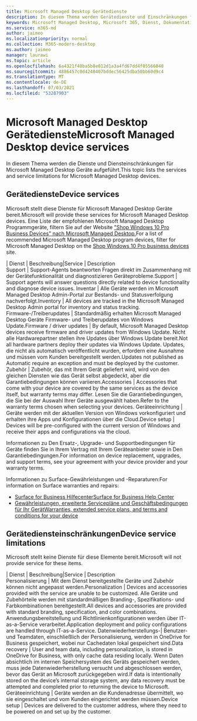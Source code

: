 ```yaml
---
title: Microsoft Managed Desktop Gerätedienste
description: In diesem Thema werden Gerätedienste und Einschränkungen für Microsoft Managed Desktop aufgeführt.
keywords: Microsoft Managed Desktop, Microsoft 365, Dienst, Dokumentation
ms.service: m365-md
author: jaimeo
ms.localizationpriority: normal
ms.collection: M365-modern-desktop
ms.author: jaimeo
manager: laurawi
ms.topic: article
ms.openlocfilehash: 6a4321f48ba5b8e012d1a3a4fd67dd4f05566048
ms.sourcegitcommit: 4886457c0d4248407bddec56425dba50bb60d9c4
ms.translationtype: MT
ms.contentlocale: de-DE
ms.lasthandoff: 07/03/2021
ms.locfileid: "53287903"
---
```

# <a name="microsoft-managed-desktop-device-services"></a><span data-ttu-id="91cac-104">Microsoft Managed Desktop Gerätedienste</span><span class="sxs-lookup"><span data-stu-id="91cac-104">Microsoft Managed Desktop device services</span></span>

<span data-ttu-id="91cac-105">In diesem Thema werden die Dienste und Diensteinschränkungen für Microsoft Managed Desktop Geräte aufgeführt.</span><span class="sxs-lookup"><span data-stu-id="91cac-105">This topic lists the services and service limitations for Microsoft Managed Desktop devices.</span></span>

## <a name="device-services"></a><span data-ttu-id="91cac-106">Gerätedienste</span><span class="sxs-lookup"><span data-stu-id="91cac-106">Device services</span></span>

<span data-ttu-id="91cac-107">Microsoft stellt diese Dienste für Microsoft Managed Desktop Geräte bereit.</span><span class="sxs-lookup"><span data-stu-id="91cac-107">Microsoft will provide these services for Microsoft Managed Desktop devices.</span></span> <span data-ttu-id="91cac-108">Eine Liste der empfohlenen Microsoft Managed Desktop Programmgeräte, filtern Sie auf der Website ["Shop Windows 10 Pro Business Devices" nach Microsoft Managed Desktop.](https://www.microsoft.com/windowsforbusiness/view-all-devices)</span><span class="sxs-lookup"><span data-stu-id="91cac-108">For a list of recommended Microsoft Managed Desktop program devices, filter for Microsoft Managed Desktop on the [Shop Windows 10 Pro business devices](https://www.microsoft.com/windowsforbusiness/view-all-devices) site.</span></span>

 <span data-ttu-id="91cac-109">| Dienst | Beschreibung</span><span class="sxs-lookup"><span data-stu-id="91cac-109">|Service  | Description</span></span>  
<span data-ttu-id="91cac-110">Support | Support-Agents beantworten Fragen direkt im Zusammenhang mit der Gerätefunktionalität und diagnostizieren Geräteprobleme.</span><span class="sxs-lookup"><span data-stu-id="91cac-110">Support | Support agents will answer questions directly related to device functionality and diagnose device issues.</span></span>
<span data-ttu-id="91cac-111">Inventar | Alle Geräte werden im Microsoft Managed Desktop Admin-Portal zur Bestands- und Statusverfolgung nachverfolgt.</span><span class="sxs-lookup"><span data-stu-id="91cac-111">Inventory | All devices are tracked in the Microsoft Managed Desktop Admin portal for inventory and status tracking.</span></span>
<span data-ttu-id="91cac-112">Firmware-/Treiberupdates | Standardmäßig erhalten Microsoft Managed Desktop Geräte Firmware- und Treiberupdates von Windows Update.</span><span class="sxs-lookup"><span data-stu-id="91cac-112">Firmware / driver updates | By default, Microsoft Managed Desktop devices receive firmware and driver updates from Windows Update.</span></span> <span data-ttu-id="91cac-113">Nicht alle Hardwarepartner stellen ihre Updates über Windows Update bereit.</span><span class="sxs-lookup"><span data-stu-id="91cac-113">Not all hardware partners deploy their updates via Windows Update.</span></span> <span data-ttu-id="91cac-114">Updates, die nicht als automatisch veröffentlicht wurden, erfordern eine Ausnahme und müssen vom Kunden bereitgestellt werden.</span><span class="sxs-lookup"><span data-stu-id="91cac-114">Updates not published as Automatic require an exception and must be deployed by the customer.</span></span>
<span data-ttu-id="91cac-115">Zubehör | Zubehör, das mit Ihrem Gerät geliefert wird, wird von den gleichen Diensten wie das Gerät selbst abgedeckt, aber die Garantiebedingungen können variieren.</span><span class="sxs-lookup"><span data-stu-id="91cac-115">Accessories | Accessories that come with your device are covered by the same services as the device itself, but warranty terms may differ.</span></span> <span data-ttu-id="91cac-116">Lesen Sie die Garantiebedingungen, die Sie bei der Auswahl Ihrer Geräte ausgewählt haben.</span><span class="sxs-lookup"><span data-stu-id="91cac-116">Refer to the warranty terms chosen when selecting your devices.</span></span> <span data-ttu-id="91cac-117">Geräteeinrichtung | Geräte werden mit der aktuellen Version von Windows vorkonfiguriert und erhalten ihre Apps und Konfigurationen über die Cloud.</span><span class="sxs-lookup"><span data-stu-id="91cac-117">Device setup | Devices will be pre-configured with the current version of Windows and receive their apps and configurations via the cloud.</span></span>

<span data-ttu-id="91cac-118">Informationen zu Den Ersatz-, Upgrade- und Supportbedingungen für Geräte finden Sie in Ihrem Vertrag mit Ihrem Geräteanbieter sowie in Den Garantiebedingungen.</span><span class="sxs-lookup"><span data-stu-id="91cac-118">For information on device replacement, upgrades, and support terms, see your agreement with your device provider and your warranty terms.</span></span>

<span data-ttu-id="91cac-119">Informationen zu Surface-Gewährleistungen und -Reparaturen:</span><span class="sxs-lookup"><span data-stu-id="91cac-119">For information on Surface warranties and repairs:</span></span>

- [<span data-ttu-id="91cac-120">Surface for Business Hilfecenter</span><span class="sxs-lookup"><span data-stu-id="91cac-120">Surface for Business Help Center</span></span>](https://support.microsoft.com/hub/4339296/surface-for-business-help)
- [<span data-ttu-id="91cac-121">Gewährleistungen, erweiterte Servicepläne und Geschäftsbedingungen für Ihr Gerät</span><span class="sxs-lookup"><span data-stu-id="91cac-121">Warranties, extended service plans, and terms and conditions for your device</span></span>](https://support.microsoft.com/help/4040687/info-about-warranties-extended-service-plans-and-terms-conditions)


## <a name="device-service-limitations"></a><span data-ttu-id="91cac-122">Gerätediensteinschränkungen</span><span class="sxs-lookup"><span data-stu-id="91cac-122">Device service limitations</span></span>

<span data-ttu-id="91cac-123">Microsoft stellt keine Dienste für diese Elemente bereit.</span><span class="sxs-lookup"><span data-stu-id="91cac-123">Microsoft will not provide service for these items.</span></span>

 <span data-ttu-id="91cac-124">| Dienst | Beschreibung</span><span class="sxs-lookup"><span data-stu-id="91cac-124">|Service  | Description</span></span>  
<span data-ttu-id="91cac-125">Personalisierung | Mit dem Dienst bereitgestellte Geräte und Zubehör können nicht angepasst werden.</span><span class="sxs-lookup"><span data-stu-id="91cac-125">Personalization | Devices and accessories provided with the service are unable to be customized.</span></span> <span data-ttu-id="91cac-126">Alle Geräte und Zubehörteile werden mit standardmäßigen Branding-, Spezifikations- und Farbkombinationen bereitgestellt.</span><span class="sxs-lookup"><span data-stu-id="91cac-126">All devices and accessories are provided with standard branding, specification, and color combinations.</span></span> <span data-ttu-id="91cac-127">Anwendungsbereitstellung und Richtlinienkonfigurationen werden über IT-as-a-Service verarbeitet.</span><span class="sxs-lookup"><span data-stu-id="91cac-127">Application deployment and policy configurations are handled through IT-as-a-Service.</span></span>
<span data-ttu-id="91cac-128">Datenwiederherstellungs-| Benutzer- und Teamdaten, einschließlich der Personalisierung, werden in OneDrive for Business gespeichert, wobei nur Cachedaten lokal gespeichert sind.</span><span class="sxs-lookup"><span data-stu-id="91cac-128">Data recovery | User and team data, including personalization, is stored in OneDrive for Business, with only cache data residing locally.</span></span> <span data-ttu-id="91cac-129">Wenn Daten absichtlich im internen Speichersystem des Geräts gespeichert werden, muss jede Datenwiederherstellung versucht und abgeschlossen werden, bevor das Gerät an Microsoft zurückgegeben wird.</span><span class="sxs-lookup"><span data-stu-id="91cac-129">If data is intentionally stored on the device’s internal storage system, any data recovery must be attempted and completed prior to returning the device to Microsoft.</span></span>
<span data-ttu-id="91cac-130">Geräteeinrichtung | Geräte werden an die Kundenadresse übermittelt, wo sie eingeschaltet und vom Kunden eingerichtet werden müssen.</span><span class="sxs-lookup"><span data-stu-id="91cac-130">Device setup | Devices are delivered to the customer address, where they need to be powered on and set up by the customer.</span></span>
